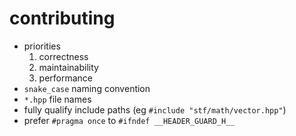 # contributing

 * priorities
    1. correctness
    2. maintainability
    3. performance
 * `snake_case` naming convention
 * `*.hpp` file names
 * fully qualify include paths (eg `#include "stf/math/vector.hpp"`)
 * prefer `#pragma once` to `#ifndef __HEADER_GUARD_H__`